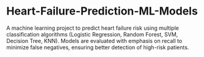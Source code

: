 # Heart-Failure-Prediction-ML-Models
A machine learning project to predict heart failure risk using multiple classification algorithms (Logistic Regression, Random Forest, SVM, Decision Tree, KNN). Models are evaluated with emphasis on recall to minimize false negatives, ensuring better detection of high-risk patients.

